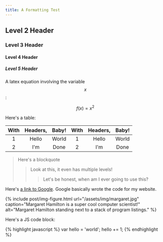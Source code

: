 ```yaml
---
title: A Formatting Test
---
```


## Level 2 Header

### Level 3 Header

#### Level 4 Header

##### Level 5 Header

A latex equation involving the variable $$x$$: 

$$
f(x) = x^2
$$

Here's a table:

<div class="table-responsive" markdown="1">

|With  |Headers,  |Baby!  |With  |Headers,  |Baby!  |
|:----:|:--------:|:-----:|:----:|:--------:|:-----:|
| 1    | Hello    | World | 1    | Hello    | World |
| 2    | I'm      | Done  | 2    | I'm      | Done  |

</div>

> Here's a blockquote
> > Look at this, it even has multiple levels!
> > > Let's be honest, when am I ever going to use this?

Here's [a link to Google](https://www.google.com). Google basically wrote the code for my website.

{% include post/img-figure.html 
	url="/assets/img/margaret.jpg"
	caption="Margaret Hamilton is a super cool computer scientist!"
	alt="Margaret Hamilton standing next to a stack of program listings."
%}

Here's a JS code block:

{% highlight javascript %}
var hello = 'world';
hello += 1;
{% endhighlight %}
